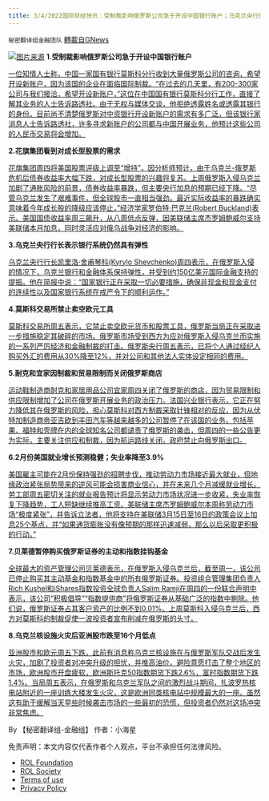 ```yaml
---
title: 3/4/2022国际财经快讯：受制裁影响俄罗斯公司急于开设中国银行账户；乌克兰央行行长表示银行系统仍然具有弹性
---
```

`秘密翻译组金融团队` [轉載自GNews](https://gnews.org/zh-hans/2106489/)

![](https://assets.gnews.org/wp-content/uploads/2022/03/图片1-27.png)[图片来源](https://www.reuters.com/)
**1.受制裁影响俄罗斯公司急于开设中国银行账户**

[一位知情人士称，中国一家国有银行莫斯科分行收到大量俄罗斯公司的咨询，希望开设新账户，因为该国的企业在面临国际制裁。“在过去的几天里，有200-300家公司与我们接洽，希望开设新账户，”这位在中国国有银行莫斯科分行工作，直接了解其业务的人士告诉路透社。由于无权与媒体交谈，他拒绝透露姓名或透露其银行的身份。目前尚不清楚俄罗斯对中资银行开设新账户的需求有多广泛，但该银行家消息人士告诉路透社，许多寻求新账户的公司都与中国开展业务，他预计这些公司的人民币交易将会增加。](https://www.reuters.com/business/exclusive-russian-firms-rush-open-chinese-bank-accounts-sanctions-bite-sources-2022-03-03/)

**2.花旗集团看到对成长型股票的需求**

[花旗集团周四将美国股票评级上调至“增持”，因分析师预计，由于乌克兰-俄罗斯危机后债券收益率大幅下跌，对成长型股票的兴趣将复苏。上周俄罗斯入侵乌克兰加剧了通胀风险的前景，债券收益率暴跌，但主要央行加息的预期已经下降。“尽管乌克兰发生了艰难事件，但全球股市一直相当强劲。最近实际收益率的暴跌确实意味着今年成长股的降级应该停止，”经济学家罗伯特·巴克兰(Robert Buckland)表示。美国国债收益率周三飙升，从八周低点反弹，因美联储主席杰罗姆鲍威尔支持美联储本月加息，同时灵活应对俄乌战争对经济的影响。](https://www.reuters.com/markets/europe/citigroup-hikes-us-equities-overweight-sees-demand-growth-stocks-2022-03-03/)

**3.乌克兰央行行长表示银行系统仍然具有弹性**

[乌克兰央行行长凯里洛·舍甫琴科(Kyrylo Shevchenko)周四表示，在俄罗斯入侵的情况下，乌克兰银行和金融体系保持弹性，并受到约150亿美元国际金融支持的提振。他在简报中说：“国家银行正在采取一切必要措施，确保非现金和现金支付的连续性以及国家银行系统在戒严令下的顺利运作。”](https://www.reuters.com/business/finance/ukraines-banking-system-remains-resilient-despite-war-says-central-bank-governor-2022-03-03/)

**4.莫斯科交易所禁止卖空欧元工具**

[莫斯科交易所周五表示，它禁止卖空欧元货币和股票工具，俄罗斯当局正在采取进一步措施稳定其破碎的市场。俄罗斯市场受到西方为应对俄罗斯入侵乌克兰而实施的一系列严厉经济和金融制裁的打击。俄罗斯央行周五表示，已将个人通过经纪人购买外汇的费用从30%降至12%，并对公司和其他法人实体设定相同的费用。](https://www.reuters.com/business/moscow-exchange-bans-short-selling-euro-instruments-2022-03-04/)

**5.耐克和宜家因制裁和贸易限制而关闭俄罗斯商店**

[运动鞋制造商耐克和家居用品公司宜家周四关闭了俄罗斯的商店，因为贸易限制和供应限制增加了公司在俄罗斯开展业务的政治压力。法国兴业银行表示，它正在努力降低其在俄罗斯的风险，担心莫斯科对西方制裁采取针锋相对的反应，因为从伏特加制造商帝亚吉欧到丰田汽车等越来越多的公司暂停了在该国的业务。包括苹果、福特和壳牌在内的全球知名公司都谴责了俄罗斯的袭击，但周四的一些公告更为实际，主要关注供应和制裁，因为航运路线关闭，政府禁止向俄罗斯出口。](https://www.oann.com/japan-automakers-join-global-firms-in-stopping-production-exports-to-russia/)

**6.2月份美国就业增长预测稳健；失业率降至3.9%**

[美国雇主可能在2月份保持强劲的招聘步伐，推动劳动力市场接近最大就业，但地缘政治紧张局势带来的逆风可能会损害商业信心，并在未来几个月减缓就业增长。劳工部周五密切关注的就业报告预计将显示劳动力市场状况进一步收紧，失业率恢复下降趋势，工人短缺继续推高工资。美联储主席杰罗姆鲍威尔本周称劳动力市场“极度紧张”，并告诉立法者，他将支持在美联储3月15日至16日的政策会议上加息25个基点，并“如果通货膨胀没有像预期的那样迅速减弱，那么以后采取更积极的行动。”](https://www.oann.com/solid-u-s-job-gains-forecast-in-february-unemployment-rate-seen-dipping-to-3-9/)

**7.贝莱德暂停购买俄罗斯证券的主动和指数挂钩基金**

[全球最大的资产管理公司贝莱德表示，在俄罗斯入侵乌克兰后，截至周一，该公司已停止购买其主动基金和指数基金中的所有俄罗斯证券。投资组合管理集团负责人Rich Kushel和iShares指数投资全球负责人Salim Ramji在周四的一份联合声明中表示，该公司“积极倡导”“指数提供商”将俄罗斯证券从基础广泛的指数中剔除。他们说，俄罗斯证券占其客户资产的比例不到0.01%。上周莫斯科入侵乌克兰后，西方对莫斯科的制裁促使一波投资者宣布削减在俄罗斯的头寸。](https://www.oann.com/blackrock-suspended-purchase-of-all-russian-securities-in-active-and-index-funds/)

**8.乌克兰核设施火灾后亚洲股市跌至16个月低点**

[亚洲股市和欧元周五下跌，此前有消息称乌克兰核设施在与俄罗斯军队交战后发生火灾，加剧了投资者对冲突升级的担忧，并推高油价。避险意愿打击了整个地区的市场，欧洲股市开盘疲软，欧洲斯托克50指数期货下跌2.6%，富时指数期货下跌1.4%。当局周五表示，在俄罗斯和乌克兰军队之间的激烈战斗期间，扎波罗热核电站附近的一座训练大楼发生火灾，这是欧洲同类核电站中规模最大的一座。虽然这有助于缓解当天早些时候袭击市场的一些最初的恐慌，但投资者仍然对这场冲突非常焦虑。](https://www.oann.com/stocks-fall-as-ukraine-crisis-deepens-oil-prices-rally/)

By 【秘密翻译组-金融组】
作者：小海星

 

免责声明：本文内容仅代表作者个人观点，平台不承担任何法律风险。

- [ROL Foundation](https://rolfoundation.org/)
- [ROL Society](https://rolsociety.org/)
- [Terms of use](https://gnews.org/terms-of-use-3/)
- [Privacy Policy](https://gnews.org/privacy-policy/)
